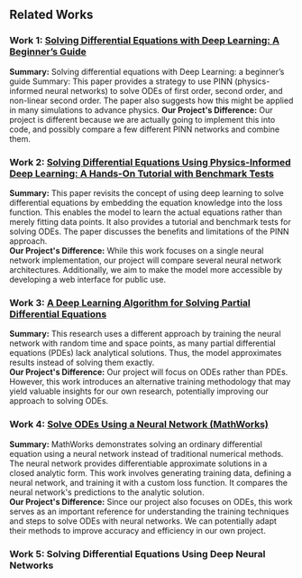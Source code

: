 ## Related Works

### Work 1: [Solving Differential Equations with Deep Learning: A Beginner’s Guide](https://arxiv.org/abs/2307.11237)
**Summary:** Solving differential equations with Deep Learning: a beginner’s guide 
Summary: This paper provides a strategy to use PINN (physics-informed neural networks) to solve ODEs of first order, second order, and non-linear second order. The paper also suggests how this might be applied in many simulations to advance physics. 
**Our Project's Difference:** Our project is different because we are actually going to implement this into code, and possibly compare a few different PINN networks and combine them.

### Work 2: [Solving Differential Equations Using Physics-Informed Deep Learning: A Hands-On Tutorial with Benchmark Tests](https://arxiv.org/abs/2302.12260)  
**Summary:** This paper revisits the concept of using deep learning to solve differential equations by embedding the equation knowledge into the loss function. This enables the model to learn the actual equations rather than merely fitting data points. It also provides a tutorial and benchmark tests for solving ODEs. The paper discusses the benefits and limitations of the PINN approach.  
**Our Project's Difference:** While this work focuses on a single neural network implementation, our project will compare several neural network architectures. Additionally, we aim to make the model more accessible by developing a web interface for public use.

### Work 3: [A Deep Learning Algorithm for Solving Partial Differential Equations](https://www.sciencedirect.com/science/article/pii/S0021999118305527)  
**Summary:** This research uses a different approach by training the neural network with random time and space points, as many partial differential equations (PDEs) lack analytical solutions. Thus, the model approximates results instead of solving them exactly.  
**Our Project's Difference:** Our project will focus on ODEs rather than PDEs. However, this work introduces an alternative training methodology that may yield valuable insights for our own research, potentially improving our approach to solving ODEs.

### Work 4: [Solve ODEs Using a Neural Network (MathWorks)](https://www.mathworks.com/help/deeplearning/ug/solve-odes-using-a-neural-network.html)  
**Summary:** MathWorks demonstrates solving an ordinary differential equation using a neural network instead of traditional numerical methods. The neural network provides differentiable approximate solutions in a closed analytic form. This work involves generating training data, defining a neural network, and training it with a custom loss function. It compares the neural network's predictions to the analytic solution.  
**Our Project's Difference:** Since our project also focuses on ODEs, this work serves as an important reference for understanding the training techniques and steps to solve ODEs with neural networks. We can potentially adapt their methods to improve accuracy and efficiency in our own project.

### Work 5: Solving Differential Equations Using Deep Neural Networks  
